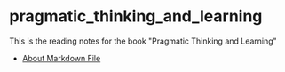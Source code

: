 # pragmatic_thinking_and_learning
This is the reading notes for the book "Pragmatic Thinking and Learning"  
* [About Markdown File](https://github.com/Steve-Zhao/pragmatic_thinking_and_learning/wiki/About-markdown)
